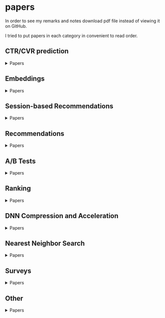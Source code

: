 # papers
In order to see my remarks and notes download pdf file instead of viewing it on GitHub.

I tried to put papers in each category in convenient to read order.

## CTR/CVR prediction
<details>
  <summary>Papers</summary>
  
* [Deep Character-Level Click-Through Rate Prediction for Sponsored Search, 2017](https://github.com/ishugaepov/papers/blob/master/CTR%20CVR%20prediction/Deep%20Character-Level%20Click-Through%20Rate%20Prediction%20for%20Sponsored%20Search.pdf)
* [Field-aware Factorization Machines for CTR Prediction](https://github.com/ishugaepov/papers/blob/master/CTR%20CVR%20prediction/%5BFFM%5D%20Field-aware%20Factorization%20Machines%20for%20CTR%20Prediction%20(Criteo%202016).pdf)
* [FFM in a Real-world Online Advertising System](https://github.com/ishugaepov/papers/blob/master/CTR%20CVR%20prediction/FFM%20in%20a%20Real-world%20Online%20Advertising%20System%202.pdf)
* [Attentional Factorization Machines - Learning the Weight of Feature Interactions via Attention Networks](https://github.com/ishugaepov/papers/blob/master/CTR%20CVR%20prediction/%5BAFM%5D%20Attentional%20Factorization%20Machines%20-%20Learning%20the%20Weight%20of%20Feature%20Interactions%20via%20Attention%20Networks%20(ZJU%202017).pdf)
* [Deep & Cross Network for Ad Click Predictions](https://github.com/ishugaepov/papers/blob/master/CTR%20CVR%20prediction/Deep%20%26%20Cross%20Network%20for%20Ad%20Click%20Predictions.pdf)
* [Deep Crossing - Web-Scale Modeling without Manually Crafted Combinatorial Features](https://github.com/ishugaepov/papers/blob/master/CTR%20CVR%20prediction/%5BDeep%20Crossing%5D%20Deep%20Crossing%20-%20Web-Scale%20Modeling%20without%20Manually%20Crafted%20Combinatorial%20Features%20(Microsoft%202016).pdf)
* [Neural Factorization Machines for Sparse Predictive Analytics, 2017](https://github.com/ishugaepov/papers/blob/master/CTR%20CVR%20prediction/Neural%20Factorization%20Machines%20for%20Sparse%20Predictive%20Analytics.pdf)
* [DeepFM](https://github.com/ishugaepov/papers/blob/master/CTR%20CVR%20prediction/DeepFM.pdf)
* [Deep Embedding Forest- Forest-based Serving with Deep Embedding Features](https://github.com/ishugaepov/papers/blob/master/CTR%20CVR%20prediction/Deep%20Embedding%20Forest-%20Forest-based%20Serving%20with%20Deep%20Embedding%20Features.pdf)
* [AutoInt- Automatic Feature Interaction Learning via Self-Attentive Neural Networks, 2019](https://github.com/ishugaepov/papers/blob/master/CTR%20CVR%20prediction/AutoInt-%20Automatic%20Feature%20Interaction%20Learning%20via%20Self-Attentive%20Neural%20Networks.pdf)
* [Deep Interest Network for Click-Through Rate Prediction, 2018](https://github.com/ishugaepov/papers/blob/master/CTR%20CVR%20prediction/Deep%20Interest%20Network%20for%20Click-Through%20Rate%20Prediction.pdf)
* [Improving Native Ads CTR Prediction by Large Scale Event Embedding and Recurrent Networks, 2018](https://github.com/ishugaepov/papers/blob/master/CTR%20CVR%20prediction/Improving%20Native%20Ads%20CTR%20Prediction%20by%20Large%20Scale%20Event%20Embedding%20and%20Recurrent%20Networks.pdf)
* [Deep Interest Evolution Network for Click-Through Rate Prediction](https://github.com/ishugaepov/papers/blob/master/CTR%20CVR%20prediction/%5BDIEN%5D%20Deep%20Interest%20Evolution%20Network%20for%20Click-Through%20Rate%20Prediction%20(Alibaba%202019).pdf)
* [DeepGBM, 2019](https://github.com/ishugaepov/papers/blob/master/CTR%20CVR%20prediction/DeepGBM.pdf)
* [Model Ensemble for Click Prediction in Bing Search Ads](https://github.com/ishugaepov/papers/blob/master/CTR%20CVR%20prediction/Model%20Ensemble%20for%20Click%20Prediction%20in%20Bing%20Search%20Ads.pdf)
* [Using boosted trees for Click-Through Rate Prediction](https://github.com/ishugaepov/papers/blob/master/CTR%20CVR%20prediction/TrofimovKornetovaTopinskiy-2012-Usingboostedtreesforclick-throughratepredictionforsponsoredsearch.pdf)
* [Ad Click Prediction- a View from the Trenches](https://github.com/ishugaepov/papers/blob/master/CTR%20CVR%20prediction/Ad%20Click%20Prediction-%20a%20View%20from%20the%20Trenches%202.pdf)
* [Bid-aware Gradient Descent for Unbiased Learning with Censored Data in Display Advertising](https://github.com/ishugaepov/papers/blob/master/CTR%20CVR%20prediction/Bid-aware%20Gradient%20Descent%20for%20Unbiased%20Learning%20with%20Censored%20Data%20in%20Display%20Advertising%202.pdf)
* [Improving Ad Click Prediction by Considering Non-displayed Events, 2019](https://github.com/ishugaepov/papers/blob/master/CTR%20CVR%20prediction/Improving%20Ad%20Click%20Prediction%20by%20Considering%20Non-displayed%20Events.pdf)
* [Cost-sensitive Learning for Utility Optimization in Online Advertising Auctions](https://github.com/ishugaepov/papers/blob/master/CTR%20CVR%20prediction/Cost-sensitive%20Learning%20for%20Utility%20Optimization%20in%20Online%20Advertising%20Auctions.pdf)
* [Estimating CVR from Past Performance Data](https://github.com/ishugaepov/papers/blob/master/CTR%20CVR%20prediction/Estimating%20CVR%20from%20Past%20Performance%20Data.pdf)
* [Offline Evaluation of Response Prediction in Online Advertising Auctions](https://github.com/ishugaepov/papers/blob/master/CTR%20CVR%20prediction/Offline%20Evaluation%20of%20Response%20Prediction%20in%20Online%20Advertising%20Auctions.pdf)
* [Predicting Different Types of Conversions with Multi-Task Learning in Online Advertising](https://github.com/ishugaepov/papers/blob/master/CTR%20CVR%20prediction/Predicting%20Different%20Types%20of%20Conversions%20with%20Multi-Task%20Learning%20in%20Online%20Advertising%2C%20Camera%20Ready.pdf)
* [Entire Space Multi-Task Model - An Effective Approach for Estimating Post-Click Conversion Rate](https://github.com/ishugaepov/papers/blob/master/CTR%20CVR%20prediction/%5BESMM%5D%20Entire%20Space%20Multi-Task%20Model%20-%20An%20Effective%20Approach%20for%20Estimating%20Post-Click%20Conversion%20Rate%20(Alibaba%202018).pdf)
* [A Survey on Transfer Learning](https://github.com/ishugaepov/papers/blob/master/CTR%20CVR%20prediction/A%20Survey%20on%20Transfer%20Learning.pdf)
* [Warm Up Cold-start Advertisements- Improving CTR Predictions via Learning to Learn ID Embeddings, 2019](https://github.com/ishugaepov/papers/blob/master/CTR%20CVR%20prediction/Warm%20Up%20Cold-start%20Advertisements-%20Improving%20CTR%20Predictions%20via%20Learning%20to%20Learn%20ID%20Embeddings.pdf)
* [AiAds- Automated and Intelligent Advertising System for Sponsored Search, 2019](https://github.com/ishugaepov/papers/blob/master/CTR%20CVR%20prediction/AiAds-%20Automated%20and%20Intelligent%20Advertising%20System%20for%20Sponsored%20Search.pdf)
* [RippleNet- Propagating User Preferences on the Knowledge Graph for Recommender Systems, 2018](https://github.com/ishugaepov/papers/blob/master/CTR%20CVR%20prediction/RippleNet-%20Propagating%20User%20Preferences%20on%20the%20Knowledge%20Graph%20for%20Recommender%20Systems%202.pdf)
* [A Sparse Deep Factorization Machine for Efficient CTR prediction, 2020](https://github.com/ishugaepov/papers/blob/master/CTR%20CVR%20prediction/A%20Sparse%20Deep%20Factorization%20Machine%20for%20Efficient%20CTR%20prediction.pdf)
* [Neural Oblivious Decision Ensembles for Deep Learning on Tabular Data, 2020](https://github.com/ishugaepov/papers/blob/master/CTR%20CVR%20prediction/neural_oblivious_decision_ensembles_for_deep_learning_on_tabular_data.pdf)
* [Click-Through Rate Prediction with the User Memory Network, 2019](https://github.com/ishugaepov/papers/blob/master/CTR%20CVR%20prediction/Click-Through%20Rate%20Prediction%20with%20the%20User%20Memory%20Network.pdf)
* [Predicting conversions in display advertising based on URL embeddings, 2020](https://github.com/ishugaepov/papers/blob/master/CTR%20CVR%20prediction/Predicting%20conversions%20in%20display%20advertising%20based%20on%20URL%20embeddings.pdf)
* [On the Effectiveness of Self-supervised Pre-training for Modeling User Behavior Sequences, 2020](https://github.com/ishugaepov/papers/blob/master/CTR%20CVR%20prediction/On%20the%20Effectiveness%20of%20Self-supervised%20Pre-training%20for%20Modeling%20User%20Behavior%20Sequences.pdf)
  
</details>

## Embeddings
<details>
  <summary>Papers</summary>
  
* [A Structured Self-Attentive Sentence Embedding, 2017](https://github.com/ishugaepov/papers/blob/master/Embeddings/A%20Structured%20Self-Attentive%20Sentence%20Embedding.pdf)
* [Exploiting Similarities among Languages for Machine Translation, 2013](https://arxiv.org/pdf/1309.4168.pdf)
* [Word translation without parallel data, 2017](https://github.com/ishugaepov/papers/blob/master/Embeddings/Word%20translation%20without%20parallel%20data.pdf)
* [Translating Embeddings for Modeling Multi-relational Data, 2013](https://github.com/ishugaepov/papers/blob/master/Embeddings/Translating%20Embeddings%20for%20Modeling%20Multi-relational%20Data.pdf)
* [Knowledge graph embedding by translating on hyperplanes, 2014](https://github.com/ishugaepov/papers/blob/master/Embeddings/Knowledge%20Graph%20Embedding%20by%20Translating%20on%20Hyperplanes.pdf)
* [Translation-based Recommendation, 2017](https://github.com/ishugaepov/papers/blob/master/Embeddings/Translation-based%20Recommendation.pdf)
* [Item2Vec](https://github.com/ishugaepov/papers/blob/master/Embeddings/Item2Vec.pdf)
* [Learning Item-Interaction Embeddings for User Recommendations, 2018](https://github.com/ishugaepov/papers/blob/master/Embeddings/Learning%20Item-Interaction%20Embeddings%20for%20User%20Recommendations.pdf)
* [Neural Feature Embedding for User Response Prediction in Real-Time Bidding](https://github.com/ishugaepov/papers/blob/master/Embeddings/Neural%20Feature%20Embedding%20for%20User%20Response%20Prediction%20in%20Real-Time%20Bidding.pdf)
* [Search Retargeting using Directed Query Embeddings](https://github.com/ishugaepov/papers/blob/master/Embeddings/Search%20Retargeting%20using%20Directed%20Query%20Embeddings.pdf)
* [Scalable Semantic Matching of Queries to Ads in Sponsored Search Advertising, 2016](https://github.com/ishugaepov/papers/blob/master/Embeddings/Scalable%20Semantic%20Matching%20of%20Queries%20to%20Ads%20in%20Sponsored%20Search%20Advertising.pdf)
* [Real-time Personalization using Embeddings for Search Ranking at Airbnb](https://github.com/ishugaepov/papers/blob/master/Embeddings/%5BAirbnb%20Embedding%5D%20Real-time%20Personalization%20using%20Embeddings%20for%20Search%20Ranking%20at%20Airbnb%20(Airbnb%202018).pdf)
* [DeepWalk](https://github.com/ishugaepov/papers/blob/master/Embeddings/DeepWalk.pdf)
* [LINE- Large-scale Information Network Embedding, 2015](https://github.com/ishugaepov/papers/blob/master/Embeddings/LINE-%20Large-scale%20Information%20Network%20Embedding.pdf)
* [node2vec](https://github.com/ishugaepov/papers/blob/master/Embeddings/node2vec-kdd16.pdf)
* [entity2rec- Learning User-Item Relatedness from Knowledge Graphs for Top-N Item Recommendation, 2018](https://github.com/ishugaepov/papers/blob/master/Embeddings/entity2rec-%20Learning%20User-Item%20Relatedness%20from%20Knowledge%20Graphs%20for%20Top-N%20Item%20Recommendation.pdf)
* [PTE Predictive Text Embedding through Large-scale Heterogeneous Text Networks](https://github.com/ishugaepov/papers/blob/master/Embeddings/PTE%20Predictive%20Text%20Embedding%20through%20Large-scale%20Heterogeneous%20Text%20Networks.pdf)
* [Billion-scale Commodity Embedding for E-commerce Recommendation in Alibaba](https://github.com/ishugaepov/papers/blob/master/Embeddings/%5BAlibaba%20Embedding%5D%20Billion-scale%20Commodity%20Embedding%20for%20E-commerce%20Recommendation%20in%20Alibaba%20(Alibaba%202018).pdf)
* [Personolized Entity Recommendation: A Heterogeneous Information Network Approach](https://github.com/ishugaepov/papers/blob/master/Embeddings/RecSysAHeterogeneousInformationNetworkApproach.pdf)
* [metapath2vec](https://github.com/ishugaepov/papers/blob/master/Embeddings/KDD17-dong-chawla-swami-metapath2vec.pdf)
* [HIN2vec](https://github.com/ishugaepov/papers/blob/master/Embeddings/2017.%20CIKM%20HIN2Vec.pdf)
* [Are Meta-Paths Necessary?](https://github.com/ishugaepov/papers/blob/master/Embeddings/Are%20Meta-Paths%20Necessary%3F.pdf)
* [Is a Single Vector Enough? Exploring Node Polysemy for Network Embedding](https://github.com/ishugaepov/papers/blob/master/Embeddings/Is%20a%20Single%20Vector%20Enough%3F%20Exploring%20Node%20Polysemy%20for%20Network%20Embedding.pdf)
* [dynnode2vec Scalable Dynamic Network Embedding](https://github.com/ishugaepov/papers/blob/master/Embeddings/dynnode2vec%20Scalable%20Dynamic%20Network%20Embedding.pdf)
* [Meta-Graph Based Recommendation Fusion over Heterogeneous Information Networks, 2017](https://github.com/ishugaepov/papers/blob/master/Embeddings/Meta-Graph%20Based%20Recommendation%20Fusion%20over%20Heterogeneous%20Information%20Networks.pdf)
* [Heterogeneous Neural Attentive Factorization Machine for Rating Prediction, 2018](https://github.com/ishugaepov/papers/blob/master/Embeddings/Heterogeneous%20Neural%20Attentive%20Factorization%20Machine%20for%20Rating%20Prediction.pdf)
* [Should we Embed?, 2019](https://github.com/ishugaepov/papers/blob/master/Embeddings/Should%20we%20Embed%3F.pdf)
* [Beyond Vector Spaces- Compact Data Representation as Differentiable Weighted Graphs, 2019](https://github.com/ishugaepov/papers/blob/master/Embeddings/Beyond%20Vector%20Spaces-%20Compact%20Data%20Representation%20as%20Differentiable%20Weighted%20Graphs.pdf)
* [A Comprehensive Survey on Graph Neural Networks, 2019](https://github.com/ishugaepov/papers/blob/master/Embeddings/A%20Comprehensive%20Survey%20on%20Graph%20Neural%20Networks.pdf)
* [Inductive Representation Learning on Large Graphs, 2017](https://github.com/ishugaepov/papers/blob/master/MF/Inductive%20Representation%20Learning%20on%20Large%20Graphs.pdf)
* [Graph Convolutional Neural Networks for Web-Scale Recommender Systems, 2018](https://github.com/ishugaepov/papers/blob/master/Embeddings/Graph%20Convolutional%20Neural%20Networks%20for%20Web-Scale%20Recommender%20Systems.pdf)
* [Keep It Simple- Graph Autoencoders Without Graph Convolutional Networks, 2019](https://github.com/ishugaepov/papers/blob/master/Embeddings/Keep%20It%20Simple-%20Graph%20Autoencoders%20Without%20Graph%20Convolutional%20Networks.pdf)
* [StarSpace- Embed All The Things, 2018](https://github.com/ishugaepov/papers/blob/master/Embeddings/StarSpace-%20Embed%20All%20The%20Things.pdf)
* [PyTorch BigGraph, 2019](https://github.com/ishugaepov/papers/blob/master/Embeddings/PyTorch%20BigGraph.pdf)
* [DynGEM- Deep Embedding Method for Dynamic Graphs, 2018](https://github.com/ishugaepov/papers/blob/master/Embeddings/DynGEM-%20Deep%20Embedding%20Method%20for%20Dynamic%20Graphs.pdf)
* [Embedding-based Retrieval in Facebook Search, 2020](https://github.com/ishugaepov/papers/blob/master/Embeddings/Embedding-based%20Retrieval%20in%20Facebook%20Search.pdf)
* [General-Purpose User Embeddings based on Mobile App Usage, 2020](https://github.com/ishugaepov/papers/blob/master/Embeddings/General-Purpose%20User%20Embeddings%20based%20on%20Mobile%20App%20Usage.pdf)
* [PinText- A Multitask Text Embedding System in Pinterest, 2019](https://github.com/ishugaepov/papers/blob/master/Embeddings/PinText-%20A%20Multitask%20Text%20Embedding%20System%20in%20Pinterest.pdf)

</details>

## Session-based Recommendations
<details>
  <summary>Papers</summary>
  
* [Amazon-Recommendations](https://github.com/ishugaepov/papers/blob/master/Session%20based%20Recommendations/Amazon-Recommendations.pdf)
* [The YouTube Video Recommendation System](https://github.com/ishugaepov/papers/blob/master/Session%20based%20Recommendations/The%20YouTube%20Video%20Recommendation%20System.pdf)
* [E-commerce in Your Inbox- Product Recommendations at Scale](https://github.com/ishugaepov/papers/blob/master/Session%20based%20Recommendations/E-commerce%20in%20Your%20Inbox-%20Product%20Recommendations%20at%20Scale.pdf)
* [Meta-Prod2Vec - Product Embeddings Using Side-Information for Recommendation](https://github.com/ishugaepov/papers/blob/master/Session%20based%20Recommendations/Meta-Prod2Vec%20-%20Product%20Embeddings%20Using%20Side-Information%20for%20Recommendation.pdf)
* [Deep neural network marketplace recommenders in online experiments, 2018](https://github.com/ishugaepov/papers/blob/master/Embeddings/Deep%20neural%20network%20marketplace%20recommenders%20in%20online%20experiments.pdf)
* [Word2vec applied to Recommendation- Hyperparameters Matter, 2018](https://github.com/ishugaepov/papers/blob/master/Session%20based%20Recommendations/Word2vec%20applied%20to%20Recommendation-%20Hyperparameters%20Matter.pdf)
* [Session-based Recommendations with RNNs](https://github.com/ishugaepov/papers/blob/master/Session%20based%20Recommendations/SESSION-BASED%20RECOMMENDATIONS%20WITH%20RECURRENT%20NEURAL%20NETWORKS.pdf)
* [Improved Recurrent Neural Networks for Session-based Recommendations](https://github.com/ishugaepov/papers/blob/master/Session%20based%20Recommendations/Improved%20Recurrent%20Neural%20Networks%20for%20Session-based%20Recommendations.pdf)
* [Neural Attentive Session-based Recommendation](https://github.com/ishugaepov/papers/blob/master/Session%20based%20Recommendations/Neural%20Attentive%20Session-based%20Recommendation.pdf)
* [STAMP Short-Term AttentionMemory Priority Model for Sessionbased Recommendation](https://github.com/ishugaepov/papers/blob/master/Session%20based%20Recommendations/STAMP%20Short-Term%20AttentionMemory%20Priority%20Model%20for%20Sessionbased%20Recommendation.pdf)
* [Streaming Session-based Recommendation, 2019](https://github.com/ishugaepov/papers/blob/master/Session%20based%20Recommendations/Streaming%20Session-based%20Recommendation.pdf)
* [Session-Based Recommendation with Graph Neural Networks](https://github.com/ishugaepov/papers/blob/master/Session%20based%20Recommendations/Session-Based%20Recommendation%20with%20Graph%20Neural%20Networks.pdf)
* [Personalized Top-N Sequential Recommendation via Convolutional Sequence Embedding](https://github.com/ishugaepov/papers/blob/master/Session%20based%20Recommendations/Personalized%20Top-N%20Sequential%20Recommendation%20via%20Convolutional%20Sequence%20Embedding%202.pdf)
* [Learning from History and Present- Next-item Recommendation via Discriminatively Exploiting User Behaviors](https://github.com/ishugaepov/papers/blob/master/Session%20based%20Recommendations/Learning%20from%20History%20and%20Present-%20Next-item%20Recommendation%20via%20Discriminatively%20Exploiting%20User%20Behaviors%202.pdf)
* [Performance Comparison of Neural and Non-Neural Approaches to Session-based Recommendation, 2019](https://github.com/ishugaepov/papers/blob/master/Session%20based%20Recommendations/Performance%20Comparison%20of%20Neural%20and%20Non-Neural%20Approaches%20to%20Session-based%20Recommendation.pdf)
* [Predictability Limits in Session-based Next Item Recommendation, 2019](https://github.com/ishugaepov/papers/blob/master/Session%20based%20Recommendations/Predictability%20Limits%20in%20Session-based%20Next%20Item%20Recommendation.pdf)
* [BERT4Rec- Sequential Recommendation with Bidirectional Encoder Representations from Transformer, 2019](https://github.com/ishugaepov/papers/blob/master/Session%20based%20Recommendations/BERT4Rec-%20Sequential%20Recommendation%20with%20Bidirectional%20Encoder%20Representations%20from%20Transformer.pdf)
* [Controllable Multi-Interest Framework for Recommendation, 2020](https://github.com/ishugaepov/papers/blob/master/Session%20based%20Recommendations/Controllable%20Multi-Interest%20Framework%20for%20Recommendation.pdf)

</details>

## Recommendations
<details>
  <summary>Papers</summary>
  
* [Collaborative Filtering for Implicit Feedback Datasets](https://github.com/ishugaepov/papers/blob/master/MF/Collaborative%20Filtering%20for%20Implicit%20Feedback%20Datasets.pdf)
* [Probabilistic Matrix Factorization, 2008](https://github.com/ishugaepov/papers/blob/master/MF/Probabilistic%20Matrix%20Factorization.pdf)
* [Fast Matrix Factorization for Online Recommendation with Implicit Feedback](https://github.com/ishugaepov/papers/blob/master/MF/Fast%20Matrix%20Factorization%20for%20Online%20Recommendation%20with%20Implicit%20Feedback.pdf)
* [Incremental Learning for Matrix Factorization in Recommender Systems](https://github.com/ishugaepov/papers/blob/master/MF/Incremental%20Learning%20for%20Matrix%20Factorization%20in%20Recommender%20Systems.pdf)
* [Large-Scale Matrix Factorization with Distributed Stochastic Gradient Descent](https://github.com/ishugaepov/papers/blob/master/MF/Large-Scale%20Matrix%20Factorization%20with%20Distributed%20Stochastic%20Gradient%20Descent.pdf)
* [A Multi-View Deep Learning Approach for Cross Domain User Modeling in Recommendation Systems, 2015](https://github.com/ishugaepov/papers/blob/master/MF/A%20Multi-View%20Deep%20Learning%20Approach%20for%20Cross%20Domain%20User%20Modeling%20in%20Recommendation%20Systems.pdf)
* [Collaborative Multi-Level Embedding Learning from Reviews for Rating Prediction, 2016](https://github.com/ishugaepov/papers/blob/master/MF/Collaborative%20Multi-Level%20Embedding%20Learning%20from%20Reviews%20for%20Rating%20Prediction.pdf)
* [Factorization Meets the Item Embedding- Regularizing Matrix Factorization with Item Co-occurrence, 2016](https://github.com/ishugaepov/papers/blob/master/MF/Factorization%20Meets%20the%20Item%20Embedding-%20Regularizing%20Matrix%20Factorization%20with%20Item%20Co-occurrence.pdf)
* [Regularizing Matrix Factorization with User and Item Embeddings for Recommendation, 2018](https://github.com/ishugaepov/papers/blob/master/MF/Regularizing%20Matrix%20Factorization%20with%20User%20and%20Item%20Embeddings%20for%20Recommendation.pdf)
* [Deep Content-based Music Recommendation, 2013](https://github.com/ishugaepov/papers/blob/master/Embeddings/deep-content-based-music-recommendation.pdf)
* [CB2CF- A Neural Multiview Content-to-Collaborative Filtering Model for Completely Cold Item Recommendations, 2019](https://github.com/ishugaepov/papers/blob/master/MF/CB2CF-%20A%20Neural%20Multiview%20Content-to-Collaborative%20Filtering%20Model%20for%20Completely%20Cold%20Item%20Recommendations.pdf)
* [AutoRec- Autoencoders Meet Collaborative Filtering, 2015](https://github.com/ishugaepov/papers/blob/master/MF/AutoRec-%20Autoencoders%20Meet%20Collaborative%20Filtering.pdf)
* [Hidden Factors and Hidden Topics- Understanding Rating Dimensions with Review Text, 2013](https://github.com/ishugaepov/papers/blob/master/MF/Hidden%20Factors%20and%20Hidden%20Topics-%20Understanding%20Rating%20Dimensions%20with%20Review%20Text.pdf)
* [Collaborative Deep Learning for Recommender Systems, 2015](https://github.com/ishugaepov/papers/blob/master/MF/Collaborative%20Deep%20Learning%20for%20Recommender%20Systems.pdf)
* [Convolutional Matrix Factorization for Document Context-Aware Recommendation, 2016](https://github.com/ishugaepov/papers/blob/master/MF/Convolutional%20Matrix%20Factorization%20for%20Document%20Context-Aware%20Recommendation.pdf)
* [Joint Deep Modeling of Users and Items Using Reviews for Recommendation, 2017](https://github.com/ishugaepov/papers/blob/master/MF/Joint%20Deep%20Modeling%20of%20Users%20and%20Items%20Using%20Reviews%20for%20Recommendation.pdf)
* [Neural Collaborative Filtering, 2017](https://github.com/ishugaepov/papers/blob/master/MF/Neural%20Collaborative%20Filtering.pdf)
* [Deep Matrix Factorization Models for Recommender Systems, 2017](https://github.com/ishugaepov/papers/blob/master/MF/Deep%20Matrix%20Factorization%20Models%20for%20Recommender%20Systems.pdf)
* [Collaborative Knowledge Base Embedding for Recommender Systems, 2016](https://github.com/ishugaepov/papers/blob/master/MF/Collaborative%20Knowledge%20Base%20Embedding%20for%20Recommender%20Systems.pdf)
* [Joint Representation Learning for Top N Recommendation with Heterogeneous Information Sources, 2017](https://github.com/ishugaepov/papers/blob/master/MF/Joint%20Representation%20Learning%20for%20Top%20N%20Recommendation%20with%20Heterogeneous%20Information%20Sources.pdf)
* [Deep Neural Networks for YouTube Recommendations, 2016](https://github.com/ishugaepov/papers/blob/master/MF/Deep%20Neural%20Networks%20for%20YouTube%20Recommendations.pdf)
* [TEM- Tree-enhanced Embedding Model for Explainable Recommendation, 2018](https://github.com/ishugaepov/papers/blob/master/MF/TEM-%20Tree-enhanced%20Embedding%20Model%20for%20Explainable%20Recommendation.pdf)
* [MF/ATRank- An Attention-Based User Behavior Modeling Framework for Recommendation, 2017](https://github.com/ishugaepov/papers/blob/master/MF/ATRank-%20An%20Attention-Based%20User%20Behavior%20Modeling%20Framework%20for%20Recommendation.pdf)
* [DKN- Deep Knowledge-Aware Network for News Recommendation, 2018](https://github.com/ishugaepov/papers/blob/master/MF/DKN-%20Deep%20Knowledge-Aware%20Network%20for%20News%20Recommendation.pdf)
* [Graph Convolutional Matrix Completion, 2018](https://github.com/ishugaepov/papers/blob/master/MF/Graph%20Convolutional%20Matrix%20Completion.pdf)
* [Variational Autoencoders for Collaborative Filtering](https://github.com/ishugaepov/papers/blob/master/MF/Variational%20Autoencoders%20for%20Collaborative%20Filtering.pdf)
* [PinnerSage- Multi-Modal User Embedding Framework for Recommendations at Pinterest, 2020](https://github.com/ishugaepov/papers/blob/master/MF/PinnerSage-%20Multi-Modal%20User%20Embedding%20Framework%20for%20Recommendations%20at%20Pinterest.pdf)
* [SimClusters- Community-Based Representations for Heterogeneous Recommendations at Twitter, 2020](https://github.com/ishugaepov/papers/blob/master/MF/SimClusters-%20Community-Based%20Representations%20for%20Heterogeneous%20Recommendations%20at%20Twitter.pdf)

</details>

## A/B Tests
<details>
  <summary>Papers</summary>

* [Evaluating the Replicability of Significance Tests for Comparing Learning Algorithms, 2004](https://github.com/ishugaepov/papers/blob/master/A:B%20Tests/Evaluating%20the%20Replicability%20of%20Significance%20Tests%20for%20Comparing%20Learning%20Algorithms.pdf)
* [Statistical Comparisons of Classifiers over Multiple Data Sets, 2006](https://github.com/ishugaepov/papers/blob/master/A:B%20Tests/Statistical%20Comparisons%20of%20Classifiers%20over%20Multiple%20Data%20Sets.pdf)
* [Power and Minumal Detectable Effect Notes](https://github.com/ishugaepov/papers/blob/master/A:B%20Tests/Power%20and%20MDE%20Notes.pdf)
* [Controlled experiments on the web- survey and practical guide, 2009](https://github.com/ishugaepov/papers/blob/master/A:B%20Tests/Controlled%20experiments%20on%20the%20web-%20survey%20and%20practical%20guide.pdf)
* [Overlapping Experiment Infrastructure- More, Better, Faster Experimentation, 2010](https://github.com/ishugaepov/papers/blob/master/A:B%20Tests/Overlapping%20Experiment%20Infrastructure-%20More%2C%20Better%2C%20Faster%20Experimentation.pdf)
* [Online Controlled Experiments at Large Scale, 2013](https://github.com/ishugaepov/papers/blob/master/A:B%20Tests/Online%20Controlled%20Experiments%20at%20Large%20Scale.pdf)
* [Improving the Sensitivity of Online Controlled Experiments by Utilizing Pre-Experiment Data, 2013](https://github.com/ishugaepov/papers/blob/master/A:B%20Tests/Improving%20the%20Sensitivity%20of%20Online%20Controlled%20Experiments%20by%20Utilizing%20Pre-Experiment%20Data.pdf)
* [Practical Aspects of Sensitivity in Online Experimentation with User Engagement Metrics, 2015](https://github.com/ishugaepov/papers/blob/master/A:B%20Tests/Practical%20Aspects%20of%20Sensitivity%20in%20Online%20Experimentation%20with%20User%20Engagement%20Metrics.pdf)
* [Boosted Decision Tree Regression Adjustment for Variance Reduction in Online Controlled Experiments, 2016](https://github.com/ishugaepov/papers/blob/master/A:B%20Tests/Boosted%20Decision%20Tree%20Regression%20Adjustment%20for%20Variance%20Reduction%20in%20Online%20Controlled%20Experiments.pdf)
* [Applying the Delta Method in Metric Analytics- A Practical Guide with Novel Ideas, 2018](https://github.com/ishugaepov/papers/blob/master/A:B%20Tests/Applying%20the%20Delta%20Method%20in%20Metric%20Analytics-%20A%20Practical%20Guide%20with%20Novel%20Ideas.pdf), [Notes](https://github.com/ishugaepov/papers/blob/master/A:B%20Tests/Delta%20Method%20Notes.pdf)
* [Consistent Transformation of Ratio Metrics for Efficient Online Controlled Experiments, 2018](https://github.com/ishugaepov/papers/blob/master/A:B%20Tests/Consistent%20Transformation%20of%20Ratio%20Metrics%20for%20Efficient%20Online%20Controlled%20Experiments.pdf)
* [Sequential Testing for Early Stopping of Online Experiments, 2015](https://github.com/ishugaepov/papers/blob/master/A:B%20Tests/Sequential%20Testing%20for%20Early%20Stopping%20of%20Online%20Experiments.pdf)
* [Diagnosing Sample Ratio Mismatch in Online Controlled Experiments- A Taxonomy and Rules of Thumb for Practitioners, 2019](https://github.com/ishugaepov/papers/blob/master/A:B%20Tests/Diagnosing%20Sample%20Ratio%20Mismatch%20in%20Online%20Controlled%20Experiments-%20A%20Taxonomy%20and%20Rules%20of%20Thumb%20for%20Practitioners.pdf)
* [Machine Learning Methods for Estimating Heterogeneous Causal Effects, 2015](https://github.com/ishugaepov/papers/blob/master/A:B%20Tests/Machine%20Learning%20Methods%20for%20Estimating%20Heterogeneous%20Causal%20Effects.pdf)
* [Recursive partitioning for heterogeneous causal effects, 2016](https://github.com/ishugaepov/papers/blob/master/A:B%20Tests/Recursive%20partitioning%20for%20heterogeneous%20causal%20effects.pdf)
* [Meta-learners for Estimating Heterogeneous Treatment Effects using Machine Learning, 2019](https://github.com/ishugaepov/papers/blob/master/A:B%20Tests/Meta-learners%20for%20Estimating%20Heterogeneous%20Treatment%20Effects%20using%20Machine%20Learning%202.pdf)
* [Three Key Checklists and Remedies for Trustworthy Analysis of Online Controlled Experiments at Scale, 2019](https://github.com/ishugaepov/papers/blob/master/A:B%20Tests/Three%20Key%20Checklists%20and%20Remedies%20for%20Trustworthy%20Analysis%20of%20Online%20Controlled%20Experiments%20at%20Scale.pdf)

</details>

## Ranking
<details>
  <summary>Papers</summary>
  
* [BPR- Bayesian Personalized Ranking from Implicit Feedback, 2009](https://github.com/ishugaepov/papers/blob/master/Ranking/BPR-%20Bayesian%20Personalized%20Ranking%20from%20Implicit%20Feedback.pdf)
* [WSABIE- Scaling Up To Large Vocabulary Image Annotation, 2011](https://github.com/ishugaepov/papers/blob/master/Ranking/WSABIE-%20Scaling%20Up%20To%20Large%20Vocabulary%20Image%20Annotation%20.pdf)
* [Personalization of Web-search Using Short-term Browsing Context, 2013](https://github.com/ishugaepov/papers/blob/master/Ranking/Personalization%20of%20Web-search%20Using%20Short-term%20Browsing%20Context.pdf)

</details>

## DNN Compression and Acceleration
<details>
  <summary>Papers</summary>
 
* [Do Deep Nets Really Need to be Deep?, 2014](https://github.com/ishugaepov/papers/blob/master/DNN%20Compression%20and%20Acceleration/Do%20Deep%20Nets%20Really%20Need%20to%20be%20Deep%3F.pdf)
* [Distilling the Knowledge in a Neural Network, 2015](https://github.com/ishugaepov/papers/blob/master/DNN%20Compression%20and%20Acceleration/Distilling%20the%20Knowledge%20in%20a%20Neural%20Network.pdf)
* [Learning both Weights and Connections for Efficient Neural Networks, 2015](https://github.com/ishugaepov/papers/blob/master/DNN%20Compression%20and%20Acceleration/Learning%20both%20Weights%20and%20Connections%20for%20Efficient%20Neural%20Networks.pdf)
* [Deep Compression, 2016](https://github.com/ishugaepov/papers/blob/master/DNN%20Compression%20and%20Acceleration/Deep%20Compression.pdf)
* [A Survey of Model Compression and Acceleration for Deep Neural Networks, 2019](https://github.com/ishugaepov/papers/blob/master/DNN%20Compression%20and%20Acceleration/A%20Survey%20of%20Model%20Compression%20and%20Acceleration%20for%20Deep%20Neural%20Networks.pdf)
* [The Lottery Ticket Hypothesis, 2019](https://github.com/ishugaepov/papers/blob/master/DNN%20Compression%20and%20Acceleration/The%20Lottery%20Ticket%20Hypothesis.pdf)

</details>

## Nearest Neighbor Search
<details>
  <summary>Papers</summary>
  
#### Neighbourhood based methods

* [Approximate nearest neighbor algorithm based on navigable, 2014](https://github.com/ishugaepov/papers/blob/master/Nearest%20Neighbor%20Search/Approximate%20nearest%20neighbor%20algorithm%20based%20on%20navigable%20(Information%20Systems).pdf)
* [Efficient and robust approximate nearest neighbor search using Hierarchical Navigable Small World graphs](https://github.com/ishugaepov/papers/blob/master/Nearest%20Neighbor%20Search/Efficient%20and%20robust%20approximate%20nearest%20neighbor%20search%20using%20Hierarchical%20Navigable%20Small%20World%20graphs.pdf)

#### Hashing based methods

* [Mining Massive Datasets - Chapter 3](https://github.com/ishugaepov/papers/blob/master/Nearest%20Neighbor%20Search/Mining%20Massive%20Datasets%20-%20Chapter%203.pdf)
* [Deep Hashing for Compact Binary Codes Learning, 2015](https://github.com/ishugaepov/papers/blob/master/Nearest%20Neighbor%20Search/Deep%20Hashing%20for%20Compact%20Binary%20Codes%20Learning.pdf)
* [Deep Supervised Hashing for Fast Image Retrieval, 2016](https://github.com/ishugaepov/papers/blob/master/Nearest%20Neighbor%20Search/Deep%20Supervised%20Hashing%20for%20Fast%20Image%20Retrieval%20.pdf)
  
#### Space-partitioning based methods
  
* [Annoy](https://github.com/ishugaepov/papers/blob/master/Nearest%20Neighbor%20Search/Annoy.pdf)

#### Surveys

* [Survey of Nearest Neighbor Techniques, 2010](https://github.com/ishugaepov/papers/blob/master/Nearest%20Neighbor%20Search/Survey%20of%20Nearest%20Neighbor%20Techniques.pdf)
* [Hashing for Similarity Search, 2014](https://github.com/ishugaepov/papers/blob/master/Nearest%20Neighbor%20Search/Hashing%20for%20Similarity%20Search:%20A%20Survey.pdf)
* [Approximate Nearest Neighbor Search on High Dimensional Data, 2016](https://github.com/ishugaepov/papers/blob/master/Nearest%20Neighbor%20Search/Approximate%20Nearest%20Neighbor%20Search%20on%20High%20Dimensional%20Data.pdf)

</details>

## Surveys
<details>
  <summary>Papers</summary>
  
* [A Survey on Transfer Learning](https://github.com/ishugaepov/papers/blob/master/Surveys/A%20Survey%20on%20Transfer%20Learning.pdf)
* [Deep Metric Learning, 2019](https://github.com/ishugaepov/papers/blob/master/Surveys/Deep%20Metric%20Learning-%20A%20Survey.pdf)
* [Generalizing from a Few Examples- A Survey on Few-Shot Learning, 2020](https://github.com/ishugaepov/papers/blob/master/Surveys/Generalizing%20from%20a%20Few%20Examples-%20A%20Survey%20on%20Few-Shot%20Learning.pdf)
* [Learning From Positive and Unlabeled Data- A Survey, 2020](https://github.com/ishugaepov/papers/blob/master/Surveys/Learning%20From%20Positive%20and%20Unlabeled%20Data-%20A%20Survey.pdf)

</details>

## Other
<details>
  <summary>Papers</summary>
  
* [AutoCross- Automatic Feature Crossing for Tabular Data in Real-World Applications](https://github.com/ishugaepov/papers/blob/master/Other/AutoCross-%20Automatic%20Feature%20Crossing%20for%20Tabular%20Data%20in%20Real-World%20Applications%202.pdf)
* [Saliency Detection A Spectral Residual Approach](https://github.com/ishugaepov/papers/blob/master/Other/Saliency%20Detection%20A%20Spectral%20Residual%20Approach.pdf)
* [Time-Series Anomaly Detection Service at Microsoft](https://github.com/ishugaepov/papers/blob/master/Other/Time-Series%20Anomaly%20Detection%20Service%20at%20Microsoft.pdf)
* [Attention Is All You Need, 2017](https://github.com/ishugaepov/papers/blob/master/Other/Attention%20Is%20All%20You%20Need.pdf)
* [MonoForest framework for tree ensemble analysis, 2019](https://github.com/ishugaepov/papers/blob/master/Other/MonoForest%20framework%20for%20tree%20ensemble%20analysis.pdf)
* [Intent-Based Browse Activity Segmentation, 2013](https://github.com/ishugaepov/papers/blob/master/Other/Intent-Based%20Browse%20Activity%20Segmentation.pdf)
* [Robust De-anonymization of Large Sparse Datasets, 2008](https://github.com/ishugaepov/papers/blob/master/Other/Robust%20De-anonymization%20of%20Large%20Sparse%20Datasets.pdf)
* [Siamese Neural Networks for One-shot Image Recognition, 2015](https://github.com/ishugaepov/papers/blob/master/Other/Siamese%20Neural%20Networks%20for%20One-shot%20Image%20Recognition.pdf)
* [Deep Metric Learning Using Triplet Network, 2015](https://github.com/ishugaepov/papers/blob/master/Other/DEEP%20METRIC%20LEARNING%20USING%20TRIPLET%20NETWORK.pdf)
* [Ten Simple Rules for Reproducible Research in Jupyter Notebooks, 2018](https://github.com/ishugaepov/papers/blob/master/Other/Ten%20Simple%20Rules%20for%20Reproducible%20Research%20in%20Jupyter%20Notebooks.pdf)
* [Finding Users Who Act Alike- Transfer Learning for Expanding Advertiser Audiences, 2019](https://github.com/ishugaepov/papers/blob/master/Other/Finding%20Users%20Who%20Act%20Alike-%20Transfer%20Learning%20for%20Expanding%20Advertiser%20Audiences.pdf)
* [Applying Deep Learning To Airbnb Search, 2018](https://github.com/ishugaepov/papers/blob/master/Other/Applying%20Deep%20Learning%20To%20Airbnb%20Search%20.pdf)
* [Improving Deep Learning For Airbnb Search, 2020](https://github.com/ishugaepov/papers/blob/master/Other/Improving%20Deep%20Learning%20For%20Airbnb%20Search%20.pdf)
* [Improving Recommendation Quality in Google Drive, 2020](https://github.com/ishugaepov/papers/blob/master/Other/Improving%20Recommendation%20Quality%20in%20Google%20Drive.pdf)
* [Initializing Bayesian Hyperparameter Optimization via Meta-Learning, 2015](https://github.com/ishugaepov/papers/blob/master/Other/Initializing%20Bayesian%20Hyperparameter%20Optimization%20via%20Meta-Learning%20.pdf)
* [Auto-Sklearn 2.0- The Next Generation, 2020](https://github.com/ishugaepov/papers/blob/master/Other/Auto-Sklearn%202.0-%20The%20Next%20Generation.pdf)
* [Optuna- A Next-generation Hyperparameter Optimization Framework, 2019](https://github.com/ishugaepov/papers/blob/master/Other/Optuna-%20A%20Next-generation%20Hyperparameter%20Optimization%20Framework.pdf)
* [MLOps: Continuous delivery and automation pipelines in machine learning, 2020](https://github.com/ishugaepov/papers/blob/master/Other/MLOps:%20Continuous%20delivery%20and%20automation%20pipelines%20in%20machine%20learning.pdf)
* [COLD- Towards the Next Generation of Pre-Ranking System, 2020](https://github.com/ishugaepov/papers/blob/master/Other/COLD-%20Towards%20the%20Next%20Generation%20of%20Pre-Ranking%20System.pdf)

</details>
